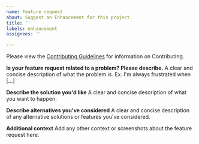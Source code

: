 ```yaml
---
name: Feature request
about: Suggest an Enhancement for this project.
title: ''
labels: enhancement
assignees: ''

---
```


<!-- Changes to be made in the line below -->
Please view the [Contributing Guidelines](https://github.com/TheDoubtFactory/<**Project**>/blob/main/CONTRIBUTING.md) for information on Contributing.

**Is your feature request related to a problem? Please describe.**
A clear and concise description of what the problem is. Ex. I'm always frustrated when […]

**Describe the solution you'd like**
A clear and concise description of what you want to happen.

**Describe alternatives you've considered**
A clear and concise description of any alternative solutions or features you've considered.

**Additional context**
Add any other context or screenshots about the feature request here.
